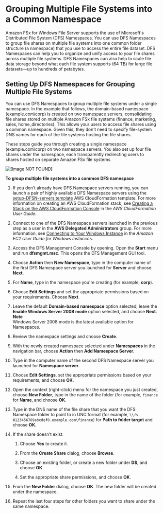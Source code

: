 # Grouping Multiple File Systems into a Common Namespace<a name="group-file-systems"></a>

Amazon FSx for Windows File Server supports the use of Microsoft's Distributed File System \(DFS\) Namespaces\. You can use DFS Namespaces to group file shares on multiple file systems into one common folder structure \(a namespace\) that you use to access the entire file dataset\. DFS Namespaces can help you to organize and unify access to your file shares across multiple file systems\. DFS Namespaces can also help to scale file data storage beyond what each file system supports \(64 TB\) for large file datasets—up to hundreds of petabytes\.

## Setting Up DFS Namespaces for Grouping Multiple File Systems<a name="group-fsx-namespace"></a>

You can use DFS Namespaces to group multiple file systems under a single namespace\. In the example that follows, the domain\-based namespace \(example\.com\\corp\) is created on two namespace servers, consolidating file shares stored on multiple Amazon FSx file systems \(finance, marketing, sales, home\_directories\)\. This allows your users to access file shares using a common namespace\. Given this, they don't need to specify file\-system DNS names for each of the file systems hosting the file shares\.

These steps guide you through creating a single namespace \(example\.com\\corp\) on two namespace servers\. You also set up four file shares under the namespace, each transparently redirecting users to shares hosted on separate Amazon FSx file systems\. 

![\[Image NOT FOUND\]](http://docs.aws.amazon.com/fsx/latest/WindowsGuide/images/FSx-common-namespace.png)

**To group multiple file systems into a common DFS namespace**

1. If you don't already have DFS Namespace servers running, you can launch a pair of highly available DFS Namespace servers using the [setup\-DFSN\-servers\.template](https://s3.amazonaws.com/solution-references/fsx/dfs/setup-DFSN-servers.template) AWS CloudFormation template\. For more information on creating an AWS CloudFormation stack, see [Creating a Stack on the AWS CloudFormation Console](https://docs.aws.amazon.com/AWSCloudFormation/latest/UserGuide/cfn-console-create-stack.html) in the *AWS CloudFormation User Guide*\.

1. Connect to one of the DFS Namespace servers launched in the previous step as a user in the **AWS Delegated Administrators** group\. For more information, see [Connecting to Your Windows Instance](https://docs.aws.amazon.com/AWSEC2/latest/WindowsGuide/connecting_to_windows_instance.html) in the *Amazon EC2 User Guide for Windows Instances*\.

1. Access the DFS Management Console by opening\. Open the **Start** menu and run **dfsmgmt\.msc**\. This opens the DFS Management GUI tool\.

1. Choose **Action** then **New Namespace**, type in the computer name of the first DFS Namespace server you launched for **Server** and choose **Next**\.

1. For **Name**, type in the namespace you're creating \(for example, **corp**\)\.

1. Choose **Edit Settings** and set the appropriate permissions based on your requirements\. Choose **Next**\.

1. Leave the default **Domain\-based namespace** option selected, leave the **Enable Windows Server 2008 mode** option selected, and choose **Next**\.
**Note**  
Windows Server 2008 mode is the latest available option for Namespaces\.

1. Review the namespace settings and choose **Create**\.

1. With the newly created namespace selected under **Namespaces** in the navigation bar, choose **Action** then **Add Namespace Server**\.

1. Type in the computer name of the second DFS Namespace server you launched for **Namespace server**\.

1. Choose **Edit Settings**, set the appropriate permissions based on your requirements, and choose **OK**\.

1. Open the context \(right\-click\) menu for the namespace you just created, choose **New Folder**, type in the name of the folder \(for example, `finance` for **Name**, and choose **OK**\.

1. Type in the DNS name of the file share that you want the DFS Namespace folder to point to in UNC format \(for example, `\\fs-0123456789abcdef0.example.com\finance`\) for **Path to folder target** and choose **OK**\.

1. If the share doesn't exist:

   1. Choose **Yes** to create it\.

   1. From the **Create Share** dialog, choose **Browse**\.

   1. Choose an existing folder, or create a new folder under **D$**, and choose **OK**\.

   1. Set the appropriate share permissions, and choose **OK**\.

1. From the **New Folder** dialog, choose **OK**\. The new folder will be created under the namespace\.

1. Repeat the last four steps for other folders you want to share under the same namespace\.